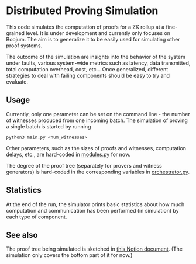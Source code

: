 # Distributed Proving Simulation

This code simulates the computation of proofs for a ZK rollup at a fine-grained level.
It is under development and currently only focuses on Boojum.
The aim is to generalize it to be easily used for simulating other proof systems.

The outcome of the simulation are insights into the behavior of the system under faults, various system-wide metrics
such as latency, data transmitted, total computation overhead, cost, etc...
Once generalized, different strategies to deal with failing components should be easy to try and evaluate.

## Usage

Currently, only one parameter can be set on the command line - the number of witnesses produced from one incoming batch.
The simulation of proving a single batch is started by running

```shell
python3 main.py <num_witnesses>
```

Other parameters, such as the sizes of proofs and witnesses, computation delays, etc., are hard-coded in
[modules.py](/modules.py) for now.

The degree of the proof tree (separately for provers and witness generators) is hard-coded in the corresponding
variables in [orchestrator.py](/orchestrator.py).

## Statistics

At the end of the run, the simulator prints basic statistics about how much computation and communication has been
performed (in simulation) by each type of component.

## See also

The proof tree being simulated is sketched in [this Notion document](https://www.notion.so/matterlabs/Boojum-Fault-Injection-Simulation-2d6b04bbd55d4215b96c9185e432b91d?pvs=4).
(The simulation only covers the bottom part of it for now.)